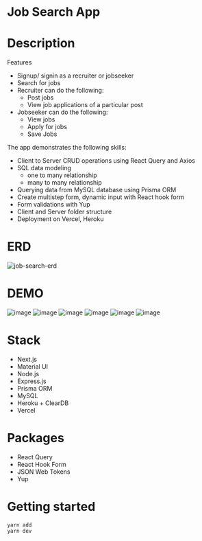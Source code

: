 # Job Search App

# Description
Features
- Signup/ signin as a recruiter or jobseeker
- Search for jobs
- Recruiter can do the following:
  - Post jobs
  - View job applications of a particular post
- Jobseeker can do the following:
  - View jobs
  - Apply for jobs
  - Save Jobs

The app demonstrates the following skills:
- Client to Server CRUD operations using React Query and Axios
- SQL data modeling
  - one to many relationship
  - many to many relationship
- Querying data from MySQL database using Prisma ORM
- Create multistep form, dynamic input with React hook form
- Form validations with Yup
- Client and Server folder structure
- Deployment on Vercel, Heroku

# ERD
![job-search-erd](https://user-images.githubusercontent.com/59746714/231879449-9fa4f26b-fba7-45f5-85bf-2e4b8ce8fc92.png)

# DEMO
![image](https://user-images.githubusercontent.com/59746714/231879707-f1b919f8-85d2-4780-9b5b-e739d81491f9.png)
![image](https://user-images.githubusercontent.com/59746714/231880696-6368c213-ec12-4396-9b43-5763362377b2.png)
![image](https://user-images.githubusercontent.com/59746714/231880155-80ed332c-cd99-48b9-b69f-073d57999f8f.png)
![image](https://user-images.githubusercontent.com/59746714/231880549-fa4a0a27-2954-46df-9392-5c90b0516ebd.png)
![image](https://user-images.githubusercontent.com/59746714/231891468-9bf92d41-cffc-4bfb-a637-ddc686c24dee.png)
![image](https://user-images.githubusercontent.com/59746714/231891501-db10da2a-e933-4d65-84b8-8dc03892d9f3.png)

# Stack
- Next.js
- Material UI
- Node.js
- Express.js
- Prisma ORM
- MySQL
- Heroku + ClearDB
- Vercel

# Packages
- React Query
- React Hook Form
- JSON Web Tokens
- Yup

# Getting started
```
yarn add
yarn dev 
```
